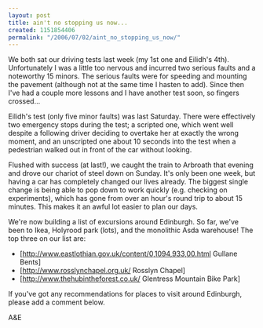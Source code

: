 ```yaml
---
layout: post
title: ain't no stopping us now...
created: 1151854406
permalink: "/2006/07/02/aint_no_stopping_us_now/"
---
```

We both sat our driving tests last week (my 1st one and Eilidh's 4th).  Unfortunately I was a little too nervous and incurred two serious faults and a noteworthy 15 minors.  The serious faults were for speeding and mounting the pavement (although not at the same time I hasten to add).  Since then I've had a couple more lessons and I have another test soon, so fingers crossed...
<!--break-->
Eilidh's test (only five minor faults) was last Saturday.  There were effectively two emergency stops during the test; a scripted one, which went well despite a following driver deciding to overtake her at exactly the wrong moment, and an unscripted one about 10 seconds into the test when a pedestrian walked out in front of the car without looking.   

Flushed with success (at last!), we caught the train to Arbroath that evening and drove our chariot of steel down on Sunday.  It's only been one week, but having a car has completely changed our lives already.  The biggest single change is being able to pop down to work quickly (e.g. checking on experiments), which has gone from over an hour's round trip to about 15 minutes.  This makes it an awful lot easier to plan our days.

We're now building a list of excursions around Edinburgh. So far, we've been to Ikea, Holyrood park (lots), and the monolithic Asda warehouse!  The top three on our list are:
* [http://www.eastlothian.gov.uk/content/0,1094,933,00.html Gullane Bents]
* [http://www.rosslynchapel.org.uk/ Rosslyn Chapel]
* [http://www.thehubintheforest.co.uk/ Glentress Mountain Bike Park]

If you've got any recommendations for places to visit around Edinburgh, please add a comment below.

A&E

